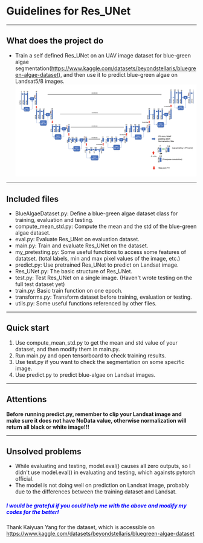 # Guidelines for Res_UNet
***
## What does the project do
* Train a self defined Res_UNet on an UAV image dataset for blue-green algae segmentation(https://www.kaggle.com/datasets/beyondstellaris/bluegreen-algae-dataset), and then use it to predict blue-green algae on Landsat5/8 images.
![Res_UNet](ResUNet.png)
***
## Included files
* BlueAlgaeDataset.py: Define a blue-green algae dataset class for training, evaluation and testing.
* compute_mean_std.py: Compute the mean and the std of the blue-green algae dataset.
* eval.py: Evaluate Res_UNet on evaluation dataset.
* main.py: Train and evaluate Res_UNet on the dataset.
* my_pretesting.py: Some useful functions to access some features of datatset. (total labels, min and max pixel values of the image, etc.)
* predict.py: Use pretrained Res_UNet to predict on Landsat image.
* Res_UNet.py: The basic structure of Res_UNet.
* test.py: Test Res_UNet on a single image. (Haven't wrote testing on the full test dataset yet) 
* train.py: Basic train function on one epoch.
* transforms.py: Transform dataset before training, evaluation or testing.
* utils.py: Some useful functions referenced by other files.
***
## Quick start
1. Use compute_mean_std.py to get the mean and std value of your dataset, and then modify them in main.py.
2. Run main.py and open tensorboard to check training results.
3. Use test.py if you want to check the segmentation on some specific image.
4. Use predict.py to predict blue-algae on Landsat images.
***
## Attentions
**Before running predict.py, remember to clip your Landsat image and make sure it does not have NoData value, otherwise normalization will return all black or white image!!!**
***
## Unsolved problems
* While evaluating and testing, model.eval() causes all zero outputs, so I didn't use model.eval() in evaluating and testing, which againsts pytorch official.
* The model is not doing well on prediction on Landsat image, probably due to the differences between the training dataset and Landsat. 
##### <font color=blue>I would be grateful if you could help me with the above and modify my codes for the better!</font>


Thank Kaiyuan Yang for the dataset, which is accessible on https://www.kaggle.com/datasets/beyondstellaris/bluegreen-algae-dataset